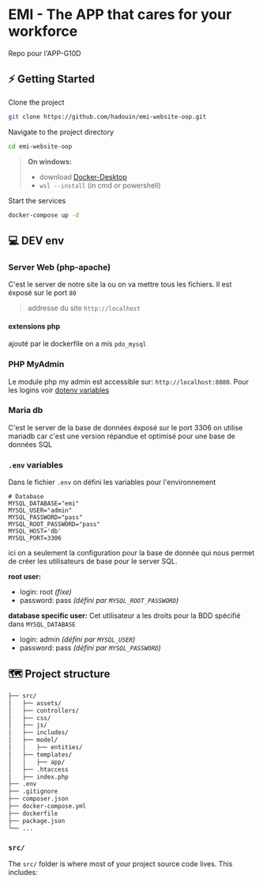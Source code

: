 # EMI - The APP that cares for your workforce
Repo pour l'APP-G10D

## ⚡️ Getting Started

Clone the project

```bash
git clone https://github.com/hadouin/emi-website-oop.git
```

Navigate to the project directory

```bash
cd emi-website-oop
```

> **On windows:**  
> - download [Docker-Desktop](https://www.docker.com/products/docker-desktop/)  
> - `wsl --install` (in cmd or powershell)

Start the services
```bash
docker-compose up -d
```

## 💻 DEV env

### Server Web (php-apache)
C'est le server de notre site la ou on va mettre tous les fichiers.
Il est éxposé sur le port `80`

> addresse du site `http://localhost`

#### extensions php
ajouté par le dockerfile on a mis `pdo_mysql`

### PHP MyAdmin
Le module php my admin est accessible sur: `http://localhost:8080`.
Pour les logins voir [dotenv variables](#env-variables)

### Maria db
C'est le server de la base de données éxposé sur le port 3306
on utilise mariadb car c'est une version répandue et optimisé pour une base de données SQL

### `.env` variables
Dans le fichier `.env` on défini les variables pour l'environnement
```dotenv
# Database
MYSQL_DATABASE="emi"
MYSQL_USER="admin"
MYSQL_PASSWORD="pass"
MYSQL_ROOT_PASSWORD="pass"
MYSQL_HOST='db'
MYSQL_PORT=3306
```
ici on a seulement la configuration pour la base de donnée qui nous permet de créer les utilisateurs de base pour le server SQL.

**root user:**
- login: root *(fixe)*
- password: pass *(défini par `MYSQL_ROOT_PASSWORD`)*

**database specific user:**
Cet utilisateur a les droits pour la BDD spécifié dans `MYSQL_DATABASE`
- login: admin *(défini par `MYSQL_USER`)*
- password: pass *(défini par `MYSQL_PASSWORD`)*

## 🗺️ Project structure 

<!--
  ok depart
-->

```bash
├── src/
│   ├── assets/
│   ├── controllers/
│   ├── css/
│   ├── js/
│   ├── includes/
│   ├── model/
│   │   ├── entities/
│   ├── templates/
│   │   ├── app/
│   ├── .htaccess
│   ├── index.php
├── .env
├── .gitignore
├── composer.json
├── docker-compose.yml
├── dockerfile
├── package.json
└── ...
```

### `src/`
The `src/` folder is where most of your project source code lives. This includes:

